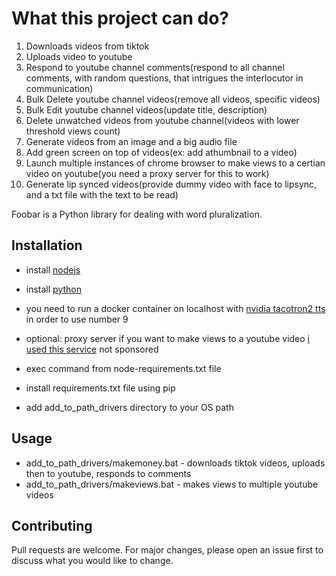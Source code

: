 # What this project can do?
1. Downloads videos from tiktok
2. Uploads video to youtube
3. Respond to youtube channel comments(respond to all channel comments, with random questions, that intrigues the interlocutor in communication)
4. Bulk Delete youtube channel videos(remove all videos, specific videos)
5. Bulk Edit youtube channel videos(update title, description)
6. Delete unwatched videos from youtube channel(videos with lower threshold views count)
7. Generate videos from an image and a big audio file
8. Add green screen on top of videos(ex: add athumbnail to a video)
9. Launch multiple instances of chrome browser to make views to a certian video on youtube(you need a proxy server for this to work)
10. Generate lip synced videos(provide dummy video with face to lipsync, and a txt file with the text to be read)

Foobar is a Python library for dealing with word pluralization.

## Installation
- install [nodejs](https://nodejs.org/en/download/)
- install [python](https://www.python.org/downloads/)
- you need to run a docker container on localhost with [nvidia tacotron2 tts](https://github.com/NVIDIA/tacotron2) in order to use number 9
- optional: proxy server if you want to make views to a youtube video [i used this service](https://my.didsoft.com/) not sponsored

- exec command from node-requirements.txt file
- install requirements.txt file using pip

- add add_to_path_drivers directory to your OS path

## Usage
- add_to_path_drivers/makemoney.bat - downloads tiktok videos, uploads then to youtube, responds to comments
- add_to_path_drivers/makeviews.bat - makes views to multiple youtube videos

## Contributing
Pull requests are welcome. For major changes, please open an issue first to discuss what you would like to change.